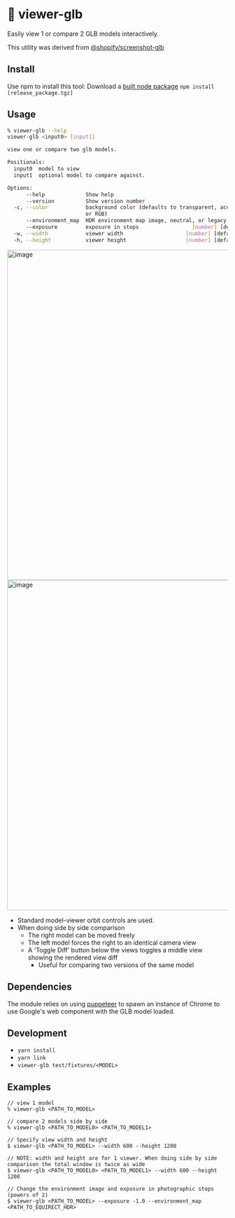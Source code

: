 # 🔬 viewer-glb

Easily view 1 or compare 2 GLB models interactively.

This utility was derived from [@shopify/screenshot-glb](https://github.com/Shopify/screenshot-glb)

## Install

Use npm to install this tool:
Download a [built node package](https://github.com/benn-herrera/viewer-glb/releases)
`npm install [release_package.tgz]`

## Usage

```sh
% viewer-glb --help
viewer-glb <input0> [input1]

view one or compare two glb models.

Positionals:
  input0  model to view                                                 [string]
  input1  optional model to compare against.                            [string]

Options:
      --help             Show help                                     [boolean]
      --version          Show version number                           [boolean]
  -c, --color            background color (defaults to transparent, accepts HEX
                         or RGB)                                        [string]
      --environment_map  HDR environment map image, neutral, or legacy  [string]
      --exposure         exposure in stops                 [number] [default: 0]
  -w, --width            viewer width                    [number] [default: 512]
  -h, --height           viewer height                   [number] [default: 512]
```

<img width="1146" height="754" alt="image" src="https://github.com/user-attachments/assets/37cdce09-c99c-473b-80b7-cd96f2eca84f" />

<img width="1624" height="754" alt="image" src="https://github.com/user-attachments/assets/6c653c40-e09e-478e-8af4-c61feda97633" />

* Standard model-viewer orbit controls are used.
* When doing side by side comparison 
  * The right model can be moved freely
  * The left model forces the right to an identical camera view
  * A 'Toggle Diff' button below the views toggles a middle view showing the rendered view diff
    * Useful for comparing two versions of the same model
 

## Dependencies

The module relies on using [puppeteer](https://www.npmjs.com/package/puppeteer) to spawn an instance of Chrome to use Google's [<model-viewer>](https://github.com/GoogleWebComponents/model-viewer) web component with the GLB model loaded.

## Development

- `yarn install`
- `yarn link`
- `viewer-glb test/fixtures/<MODEL>`

## Examples

```
// view 1 model
% viewer-glb <PATH_TO_MODEL>

// compare 2 models side by side
% viewer-glb <PATH_TO_MODEL0> <PATH_TO_MODEL1>

// Specify view width and height
$ viewer-glb <PATH_TO_MODEL> --width 600 --height 1200

// NOTE: width and height are for 1 viewer. When doing side by side comparison the total window is twice as wide
$ viewer-glb <PATH_TO_MODEL0> <PATH_TO_MODEL1> --width 600 --height 1200

// Change the environment image and exposure in photographic stops (powers of 2)
$ viewer-glb <PATH_TO_MODEL> --exposure -1.0 --environment_map <PATH_TO_EQUIRECT_HDR>
```
